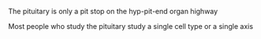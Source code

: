 The pituitary is only a pit stop on the hyp-pit-end organ highway

Most people who study the pituitary study a single cell type or a single axis